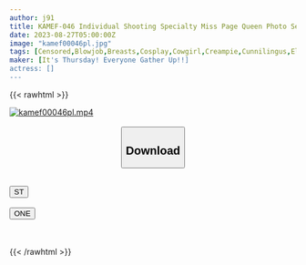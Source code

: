 ```yaml
---
author: j91
title: KAMEF-046 Individual Shooting Specialty Miss Page Queen Photo Session Natsu-Chan (21) Machida Lens’s Black Kameko File.46 Key Station Announcer’s Unofficial Intercollegiate Princess Of Radio Lab Gonzo Raw Dick Insertion In P Active Individual Shooting Before Graduation Slender Beauty’s Defenseless Beauty A Large Amount Of Vaginal Cum Shot
date: 2023-08-27T05:00:00Z
image: "kamef00046pl.jpg"
tags: [Censored,Blowjob,Breasts,Cosplay,Cowgirl,Creampie,Cunnilingus,Electric Massager,Finger Fuck,Hotel,Kiss,Lotion,POV,Slender,Swimsuit,Toy ]
maker: [It's Thursday! Everyone Gather Up!!]
actress: []
---
```



{{< rawhtml >}}

<div class="video" data-videoid="P9pgqezJWOtGy0">
    <a href="javascript:;">
        <img src="https://my.j91.asia/posts/kamef00046pl/kamef00046pl.jpg" width="WIDTH" height="HEIGHT" alt="kamef00046pl.mp4" loading="lazy">
    </a>
</div>

<script type="text/javascript" src="https://j91.asia/asset/on-demand-st.js"></script>

<br>
  <link rel="stylesheet" href="https://j91.asia/asset/bs5.css">
  
  <center>
  <button class="btn btn-primary" type="button" data-bs-toggle="collapse" data-bs-target=".multi-collapse" aria-expanded="false" aria-controls="multiCollapseExample1 multiCollapseExample2"><h2>Download</h2></button></center>
</p>
<div class="row">
  <div class="col">
    <div class="collapse multi-collapse" id="multiCollapseExample1">
      <div class="card card-body">
	      	      <br>
<div class="buttons">  
<a href="https://streamtape.to/v/P9pgqezJWOtGy0"><button class="btn-hover color-3"><i class="fa fa-download"></i> ST</button></a></div>
    </div>
  </div>
</div>
  <div class="col">
    <div class="collapse multi-collapse" id="multiCollapseExample2">
      <div class="card card-body">
	      <br>
<div class="buttons">
    <a href="https://oneupload.to/v796u7rgehvr"><button class="btn-hover color-9"><i class="fa fa-download"></i> ONE</button></a></div>
<br><br>
      </div>
    </div>
  </div>
</div>

{{< /rawhtml >}}
